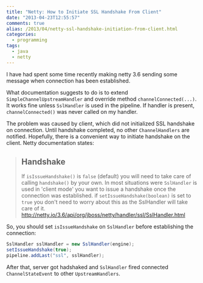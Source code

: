```yaml
---
title: "Netty: How to Initiate SSL Handshake From Client"
date: "2013-04-23T12:55:57"
comments: true
alias: /2013/04/netty-ssl-handshake-initiation-from-client.html
categories:
  - programming
tags:
  - java
  - netty
---
```


I have had spent some time recently making netty 3.6 sending some message when connection has been established.

What documentation suggests to do is to extend `SimpleChannelUpstreamHandler` and override method `channelConnected(...)`.
It works fine unless `SslHandler` is used in the pipeline.
If handler is present, `channelConnected()` was never called on my handler.
<!--more-->
The problem was caused by client, which did not initialized SSL handshake on connection.
Until handshake completed, no other `ChannelHandlers` are notified.
Hopefully, there is a convenient way to initiate handshake on the client. Netty documentation states:

> ## Handshake
> If `isIssueHandshake()` is `false` (default) you will need to take care of
calling `handshake()` by your own. In most situations were `SslHandler` is
used in 'client mode' you want to issue a handshake once the
connection was established. if `setIssueHandshake(boolean)` is set to
`true` you don't need to worry about this as the SslHandler will take
care of it.
> http://netty.io/3.6/api/org/jboss/netty/handler/ssl/SslHandler.html

So, you should set `isIssueHandshake` on `SslHandler` before establishing the connection:

```java
SslHandler sslHandler = new SslHandler(engine);
setIssueHandshake(true);
pipeline.addLast("ssl", sslHandler);
```

After that, server got hadshaked and `SslHandler` fired connected `ChannelStateEvent` to other `UpstreamHandlers`.
